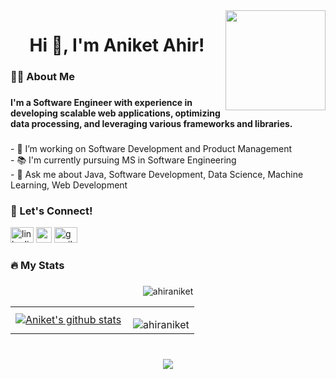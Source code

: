 <img align="right" height="160" src="https://camo.githubusercontent.com/62da68eb62b1e5f175f7d1f0191dd89a653d7908feb22d37d4a0ab07365d6791/68747470733a2f2f6d656469612e67697068792e636f6d2f6d656469612f4d3967624264396e6244724f5475314d71782f67697068792e676966"  />

###

<h1 align="center">Hi 👋, I'm Aniket Ahir!</h1>

###

<h3 align="left">👩‍💻  About Me</h3>

###

<h4 align="left">I'm a Software Engineer with experience in developing scalable web applications, optimizing data processing, and leveraging various frameworks and libraries.</h4>

###

<p align="left">- 🔭 I’m working on Software Development and Product Management<br>- 📚 I'm currently pursuing MS in Software Engineering<br>- 💬 Ask me about Java, Software Development, Data Science, Machine Learning, Web Development</p>

###

<div align="left">
	<h3 align="left">🤝 Let's Connect!</h3>
	<a href="https://www.linkedin.com/in/aniketahir/"><img src="https://raw.githubusercontent.com/maurodesouza/profile-readme-generator/master/src/assets/icons/social/linkedin/default.svg" width="37" height="25" alt="linkedin logo"  /></a>
	<a href="https://www.kaggle.com/aniketahir"><img src="https://cdn3.iconfinder.com/data/icons/logos-and-brands-adobe/512/189_Kaggle-512.png" width="25"></a>
	<a href="mailto:ahiraniket22@gmail.com"><img src="https://raw.githubusercontent.com/maurodesouza/profile-readme-generator/master/src/assets/icons/social/gmail/default.svg" width="37" height="25" alt="gmail logo"  /></a>
</div>

###
<!--<h3 align="left">Languages and Tools I am familiar with:</h3>
<p align="left"> <a href="https://www.w3schools.com/css/" target="_blank"> <img src="https://devicons.github.io/devicon/devicon.git/icons/css3/css3-original-wordmark.svg" alt="css3" width="40" height="40"/> </a> <a href="https://www.w3.org/html/" target="_blank"> <img src="https://devicons.github.io/devicon/devicon.git/icons/html5/html5-original-wordmark.svg" alt="html5" width="40" height="40"/> </a> <a href="https://www.python.org" target="_blank"> <img src="https://devicons.github.io/devicon/devicon.git/icons/python/python-original.svg" alt="python" width="40" height="40"/> </a> <a href="https://reactjs.org/" target="_blank"> <img src="https://devicons.github.io/devicon/devicon.git/icons/react/react-original-wordmark.svg" alt="react" width="40" height="40"/> </a> <a href="https://sass-lang.com" target="_blank"> <img src="https://devicons.github.io/devicon/devicon.git/icons/sass/sass-original.svg" alt="sass" width="40" height="40"/> </a> <a href="https://scikit-learn.org/" target="_blank"> <img src="https://upload.wikimedia.org/wikipedia/commons/0/05/Scikit_learn_logo_small.svg" alt="scikit_learn" width="40" height="40"/> </a> </p>
<br>
<!--
<p align="center"><img align="left" src="https://github-readme-stats.vercel.app/api/top-langs?username=aniketahir&show_icons=true&theme=dark&title_color=0c0404&text_color=000000&bg_color=f8f8ff&locale=en&layout=compact" alt="aniketahir" /></p>
<p align="left"><img align="center" src="https://github-readme-streak-stats.herokuapp.com/?user=aniketahir&theme=default" alt="aniketahir" /></p> -->

<h3 align="left">🔥 My Stats </h3>

###
<!-- streak -->
<p align="center"><img align="center" src ="https://github-readme-streak-stats.herokuapp.com?user=ahiraniket&theme=rising-sun&hide_border=true&background=01006100" alt="ahiraniket" /></p>
<table>
	<tr>
		<td>
			<!-- Stats -->
			<a href="https://github.com/ahiraniket/github-readme-stats">
				<img align="center" src="https://github-readme-stats.vercel.app/api?username=ahiraniket&include_all_commits=true&count_private=true&show_icons=true&border_radius=0&title_color=166FE9&icon_color=57181C&text_color=ffffff&bg_color=0D1117&locale=en&hide_border=true&hide_title=true&rank_color=57181C" alt="Aniket's github stats" /> 
			</a>
		</td>
		<td>
			<!-- Languages -->
			<p align="right"><img align="right" src="https://github-readme-stats.vercel.app/api/top-langs?username=ahiraniket&show_icons=true&title_color=ffffff&icon_color=57181C&text_color=ffffff&bg_color=0D1117&locale=en&theme=default&card_width=450&border_radius=0&hide_border=true" alt="ahiraniket" /></p>
		</td>
</table>

###
###

<br clear="both">

<div align="center">
  <img src="https://api.visitorbadge.io/api/visitors?path=ahiraniket&label=Profile%20Visitors&labelColor=%23ff9f19&countColor=%23ff9f65"  />
</div>


<!-- 
title_color 166FE9
text_color 166FE9
icon_color 166FE9
bg_color ffffff
-->
